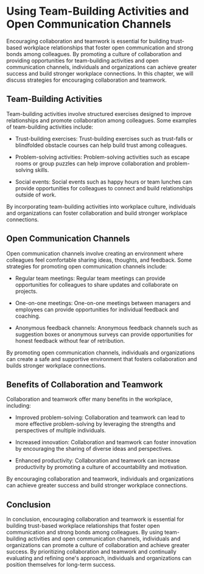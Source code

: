 Using Team-Building Activities and Open Communication Channels
=================================================================================================================

Encouraging collaboration and teamwork is essential for building trust-based workplace relationships that foster open communication and strong bonds among colleagues. By promoting a culture of collaboration and providing opportunities for team-building activities and open communication channels, individuals and organizations can achieve greater success and build stronger workplace connections. In this chapter, we will discuss strategies for encouraging collaboration and teamwork.

Team-Building Activities
------------------------

Team-building activities involve structured exercises designed to improve relationships and promote collaboration among colleagues. Some examples of team-building activities include:

* Trust-building exercises: Trust-building exercises such as trust-falls or blindfolded obstacle courses can help build trust among colleagues.

* Problem-solving activities: Problem-solving activities such as escape rooms or group puzzles can help improve collaboration and problem-solving skills.

* Social events: Social events such as happy hours or team lunches can provide opportunities for colleagues to connect and build relationships outside of work.

By incorporating team-building activities into workplace culture, individuals and organizations can foster collaboration and build stronger workplace connections.

Open Communication Channels
---------------------------

Open communication channels involve creating an environment where colleagues feel comfortable sharing ideas, thoughts, and feedback. Some strategies for promoting open communication channels include:

* Regular team meetings: Regular team meetings can provide opportunities for colleagues to share updates and collaborate on projects.

* One-on-one meetings: One-on-one meetings between managers and employees can provide opportunities for individual feedback and coaching.

* Anonymous feedback channels: Anonymous feedback channels such as suggestion boxes or anonymous surveys can provide opportunities for honest feedback without fear of retribution.

By promoting open communication channels, individuals and organizations can create a safe and supportive environment that fosters collaboration and builds stronger workplace connections.

Benefits of Collaboration and Teamwork
--------------------------------------

Collaboration and teamwork offer many benefits in the workplace, including:

* Improved problem-solving: Collaboration and teamwork can lead to more effective problem-solving by leveraging the strengths and perspectives of multiple individuals.

* Increased innovation: Collaboration and teamwork can foster innovation by encouraging the sharing of diverse ideas and perspectives.

* Enhanced productivity: Collaboration and teamwork can increase productivity by promoting a culture of accountability and motivation.

By encouraging collaboration and teamwork, individuals and organizations can achieve greater success and build stronger workplace connections.

Conclusion
----------

In conclusion, encouraging collaboration and teamwork is essential for building trust-based workplace relationships that foster open communication and strong bonds among colleagues. By using team-building activities and open communication channels, individuals and organizations can promote a culture of collaboration and achieve greater success. By prioritizing collaboration and teamwork and continually evaluating and refining one's approach, individuals and organizations can position themselves for long-term success.
